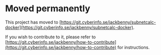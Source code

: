 # Moved permanently

This project has moved to [https://git.cyberinfo.se/jackbenny/subnetcalc-docker](https://git.cyberinfo.se/jackbenny/subnetcalc-docker).

If you wish to contribute to it, please refer to [https://git.cyberinfo.se/jackbenny/how-to-contribute](https://git.cyberinfo.se/jackbenny/how-to-contribute) for instructions.
